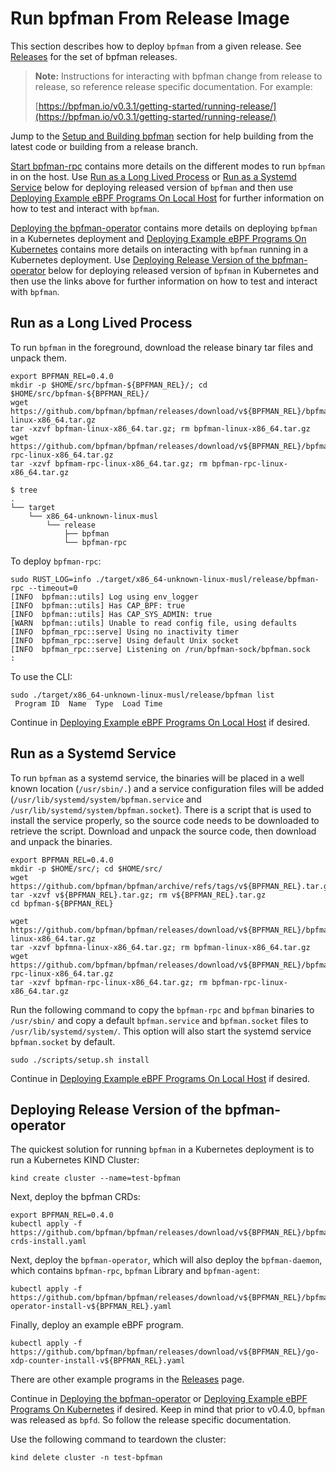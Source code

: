 # Run bpfman From Release Image

This section describes how to deploy `bpfman` from a given release.
See [Releases](https://github.com/bpfman/bpfman/releases) for the set of bpfman
releases.

> **Note:** Instructions for interacting with bpfman change from release to release, so reference
> release specific documentation. For example:
>
>    [https://bpfman.io/v0.3.1/getting-started/running-release/](https://bpfman.io/v0.3.1/getting-started/running-release/)

Jump to the [Setup and Building bpfman](./building-bpfman.md) section
for help building from the latest code or building from a release branch.

[Start bpfman-rpc](./launching-bpfman.md/#start-bpfman-rpc) contains more details on the different
modes to run `bpfman` in on the host.
Use [Run as a Long Lived Process](#run-as-a-long-lived-process) or [Run as a Systemd Service](#run-as-a-systemd-service)
below for deploying released version of `bpfman` and then use
[Deploying Example eBPF Programs On Local Host](./example-bpf-local.md)
for further information on how to test and interact with `bpfman`. 

[Deploying the bpfman-operator](../developer-guide/operator-quick-start.md) contains
more details on deploying `bpfman` in a Kubernetes deployment and
[Deploying Example eBPF Programs On Kubernetes](./example-bpf-k8s.md) contains
more details on interacting with `bpfman` running in a Kubernetes deployment.
Use [Deploying Release Version of the bpfman-operator](#deploying-release-version-of-the-bpfman-operator)
below for deploying released version of `bpfman` in Kubernetes and then use the
links above for further information on how to test and interact with `bpfman`. 

## Run as a Long Lived Process

To run `bpfman` in the foreground, download the release binary tar files and unpack them.

```console
export BPFMAN_REL=0.4.0
mkdir -p $HOME/src/bpfman-${BPFMAN_REL}/; cd $HOME/src/bpfman-${BPFMAN_REL}/
wget https://github.com/bpfman/bpfman/releases/download/v${BPFMAN_REL}/bpfman-linux-x86_64.tar.gz
tar -xzvf bpfman-linux-x86_64.tar.gz; rm bpfman-linux-x86_64.tar.gz
wget https://github.com/bpfman/bpfman/releases/download/v${BPFMAN_REL}/bpfman-rpc-linux-x86_64.tar.gz
tar -xzvf bpfmam-rpc-linux-x86_64.tar.gz; rm bpfman-rpc-linux-x86_64.tar.gz

$ tree
.
└── target
    └── x86_64-unknown-linux-musl
        └── release
            ├── bpfman
            └── bpfman-rpc
```

To deploy `bpfman-rpc`:

```console
sudo RUST_LOG=info ./target/x86_64-unknown-linux-musl/release/bpfman-rpc --timeout=0
[INFO  bpfman::utils] Log using env_logger
[INFO  bpfman::utils] Has CAP_BPF: true
[INFO  bpfman::utils] Has CAP_SYS_ADMIN: true
[WARN  bpfman::utils] Unable to read config file, using defaults
[INFO  bpfman_rpc::serve] Using no inactivity timer
[INFO  bpfman_rpc::serve] Using default Unix socket
[INFO  bpfman_rpc::serve] Listening on /run/bpfman-sock/bpfman.sock
:
```

To use the CLI:

```console
sudo ./target/x86_64-unknown-linux-musl/release/bpfman list
 Program ID  Name  Type  Load Time
```

Continue in [Deploying Example eBPF Programs On Local Host](./example-bpf-local.md) if desired.

## Run as a Systemd Service

To run `bpfman` as a systemd service, the binaries will be placed in a well known location
(`/usr/sbin/.`) and a service configuration files will be added
(`/usr/lib/systemd/system/bpfman.service` and `/usr/lib/systemd/system/bpfman.socket`).
There is a script that is used to install the service properly, so the source code needs
to be downloaded to retrieve the script.
Download and unpack the source code, then download and unpack the binaries.

```console
export BPFMAN_REL=0.4.0
mkdir -p $HOME/src/; cd $HOME/src/
wget https://github.com/bpfman/bpfman/archive/refs/tags/v${BPFMAN_REL}.tar.gz
tar -xzvf v${BPFMAN_REL}.tar.gz; rm v${BPFMAN_REL}.tar.gz
cd bpfman-${BPFMAN_REL}

wget https://github.com/bpfman/bpfman/releases/download/v${BPFMAN_REL}/bpfman-linux-x86_64.tar.gz
tar -xzvf bpfmna-linux-x86_64.tar.gz; rm bpfman-linux-x86_64.tar.gz
wget https://github.com/bpfman/bpfman/releases/download/v${BPFMAN_REL}/bpfman-rpc-linux-x86_64.tar.gz
tar -xzvf bpfman-rpc-linux-x86_64.tar.gz; rm bpfman-rpc-linux-x86_64.tar.gz
```

Run the following command to copy the `bpfman-rpc` and `bpfman` binaries to `/usr/sbin/` and copy a
default `bpfman.service` and `bpfman.socket` files to `/usr/lib/systemd/system/`.
This option will also start the systemd service `bpfman.socket` by default.

```console
sudo ./scripts/setup.sh install
```

Continue in [Deploying Example eBPF Programs On Local Host](./example-bpf-local.md) if desired.

## Deploying Release Version of the bpfman-operator

The quickest solution for running `bpfman` in a Kubernetes deployment is to run a
Kubernetes KIND Cluster:

```console
kind create cluster --name=test-bpfman
```

Next, deploy the bpfman CRDs:

```console
export BPFMAN_REL=0.4.0
kubectl apply -f  https://github.com/bpfman/bpfman/releases/download/v${BPFMAN_REL}/bpfman-crds-install.yaml
```

Next, deploy the `bpfman-operator`, which will also deploy the `bpfman-daemon`, which contains
`bpfman-rpc`, `bpfman` Library and `bpfman-agent`:

```console
kubectl apply -f https://github.com/bpfman/bpfman/releases/download/v${BPFMAN_REL}/bpfman-operator-install-v${BPFMAN_REL}.yaml
```

Finally, deploy an example eBPF program.

```console
kubectl apply -f https://github.com/bpfman/bpfman/releases/download/v${BPFMAN_REL}/go-xdp-counter-install-v${BPFMAN_REL}.yaml
```

There are other example programs in the [Releases](https://github.com/bpfman/bpfman/releases)
page.

Continue in [Deploying the bpfman-operator](../developer-guide/operator-quick-start.md) or
[Deploying Example eBPF Programs On Kubernetes](./example-bpf-k8s.md) if desired.
Keep in mind that prior to v0.4.0, `bpfman` was released as `bpfd`.
So follow the release specific documentation.

Use the following command to teardown the cluster:

```console
kind delete cluster -n test-bpfman
```
